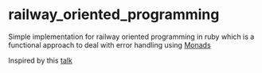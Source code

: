# railway_oriented_programming

Simple implementation for railway oriented programming in ruby which is a functional approach to deal with error handling using [Monads](https://dry-rb.org/gems/dry-monads/1.3/)

Inspired by this [talk](https://vimeo.com/113707214)
